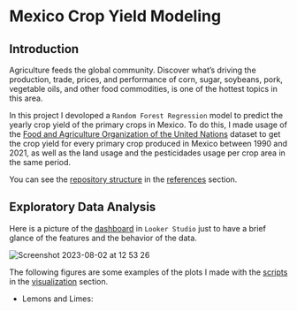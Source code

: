 # Mexico Crop Yield Modeling
## Introduction
Agriculture feeds the global community. Discover what’s driving the production, trade, prices, and performance of corn, sugar, soybeans, pork, vegetable oils, and other food commodities, is one of the hottest topics in this area.

In this project I devoloped a `Random Forest Regression` model to predict the yearly crop yield of the primary crops in Mexico. To do this, I made usage of the [Food and Agriculture Organization of the United Nations](https://www.fao.org/faostat/en/#data) dataset to get the crop yield for every primary crop produced in Mexico between 1990 and 2021, as well as the land usage and the pesticidades usage per crop area in the same period.

You can see the [repository structure](https://github.com/khadamich/data-science-portfolio/blob/main/mexico-crop-yield/references/folder_structure.txt) in the [references](https://github.com/khadamich/data-science-portfolio/tree/main/mexico-crop-yield/references) section.

## Exploratory Data Analysis

Here is a picture of the [dashboard](https://lookerstudio.google.com/s/nMt8RVmK9J4) in `Looker Studio` just to have a brief glance of the features and the behavior of the data.

![Screenshot 2023-08-02 at 12 53 26](https://github.com/khadamich/data-science-portfolio/assets/132023832/d26cab4c-927a-4849-ad2b-2c4e92b10e30)

The following figures are some examples of the plots I made with the [scripts](https://github.com/khadamich/data-science-portfolio/blob/main/mexico-crop-yield/src/visualization/visualize.py) in the [visualization](https://github.com/khadamich/data-science-portfolio/tree/main/mexico-crop-yield/src/visualization) section.

- Lemons and Limes: 
